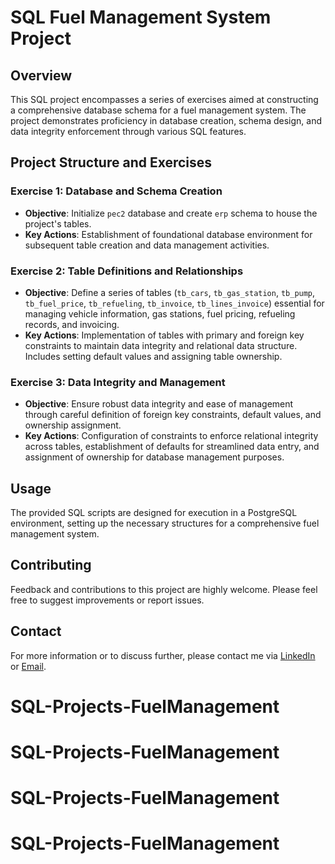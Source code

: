# SQL Fuel Management System Project

## Overview

This SQL project encompasses a series of exercises aimed at constructing a comprehensive database schema for a fuel management system. The project demonstrates proficiency in database creation, schema design, and data integrity enforcement through various SQL features.

## Project Structure and Exercises

### Exercise 1: Database and Schema Creation
- **Objective**: Initialize `pec2` database and create `erp` schema to house the project's tables.
- **Key Actions**: Establishment of foundational database environment for subsequent table creation and data management activities.

### Exercise 2: Table Definitions and Relationships
- **Objective**: Define a series of tables (`tb_cars`, `tb_gas_station`, `tb_pump`, `tb_fuel_price`, `tb_refueling`, `tb_invoice`, `tb_lines_invoice`) essential for managing vehicle information, gas stations, fuel pricing, refueling records, and invoicing.
- **Key Actions**: Implementation of tables with primary and foreign key constraints to maintain data integrity and relational data structure. Includes setting default values and assigning table ownership.

### Exercise 3: Data Integrity and Management
- **Objective**: Ensure robust data integrity and ease of management through careful definition of foreign key constraints, default values, and ownership assignment.
- **Key Actions**: Configuration of constraints to enforce relational integrity across tables, establishment of defaults for streamlined data entry, and assignment of ownership for database management purposes.

## Usage

The provided SQL scripts are designed for execution in a PostgreSQL environment, setting up the necessary structures for a comprehensive fuel management system.

## Contributing

Feedback and contributions to this project are highly welcome. Please feel free to suggest improvements or report issues.

## Contact

For more information or to discuss further, please contact me via [LinkedIn](https://www.linkedin.com/in/your-profile) or [Email](mailto:your-email).
# SQL-Projects-FuelManagement
# SQL-Projects-FuelManagement
# SQL-Projects-FuelManagement
# SQL-Projects-FuelManagement
